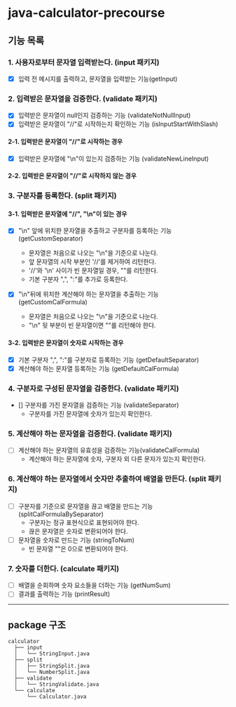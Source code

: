 # java-calculator-precourse

## 기능 목록

### 1. 사용자로부터 문자열 입력받는다. (input 패키지)

- [x] 입력 전 메시지를 출력하고, 문자열을 입력받는 기능(getInput)

### 2. 입력받은 문자열을 검증한다. (validate 패키지)

- [x] 입력받은 문자열이 null인지 검증하는 기능 (validateNotNullInput)
- [x] 입력받은 문자열이 "//"로 시작하는지 확인하는 기능 (isInputStartWithSlash)

#### 2-1. 입력받은 문자열이 "//"로 시작하는 경우

- [x] 입력받은 문자열에 "\n"이 있는지 검증하는 기능 (validateNewLineInput)

#### 2-2. 입력받은 문자열이 "//"로 시작하지 않는 경우

### 3. 구분자를 등록한다. (split 패키지)

#### 3-1. 입력받은 문자열에 "//", "\n"이 있는 경우

- [x] "\n" 앞에 위치한 문자열을 추출하고 구분자를 등록하는 기능 (getCustomSeparator)

  - 문자열은 처음으로 나오는 "\n"을 기준으로 나눈다.
  - 앞 문자열의 시작 부분인 '//'를 제거하여 리턴한다.
  - '//'와 '\n' 사이가 빈 문자열일 경우, ""를 리턴한다.
  - 기본 구분자 ",", ":"를 추가로 등록한다.

- [x] "\n"뒤에 위치한 계산해야 하는 문자열을 추출하는 기능 (getCustomCalFormula)
  - 문자열은 처음으로 나오는 "\n"을 기준으로 나눈다.
  - "\n" 뒷 부분이 빈 문자열이면 ""를 리턴해야 한다.

#### 3-2. 입력받은 문자열이 숫자로 시작하는 경우

- [x] 기본 구분자 ",", ":"를 구분자로 등록하는 기능 (getDefaultSeparator)
- [x] 계산해야 하는 문자열 등록하는 기능 (getDefaultCalFormula)

### 4. 구분자로 구성된 문자열을 검증한다. (validate 패키지)

- [] 구분자를 가진 문자열을 검증하는 기능 (validateSeparator)
  - 구분자를 가진 문자열에 숫자가 있는지 확인한다.

### 5. 계산해야 하는 문자열을 검증한다. (validate 패키지)

- [ ] 계산해야 하는 문자열의 유효성을 검증하는 기능(validateCalFormula)
  - 계산해야 하는 문자열에 숫자, 구분자 외 다른 문자가 있는지 확인한다.

### 6. 계산해야 하는 문자열에서 숫자만 추출하여 배열을 만든다. (split 패키지)

- [ ] 구분자를 기준으로 문자열을 끊고 배열을 만드는 기능 (splitCalFormulaBySeparator)
  - 구분자는 정규 표현식으로 표현되어야 한다.
  - 끊은 문자열은 숫자로 변환되어야 한다.
- [ ] 문자열을 숫자로 만드는 기능 (stringToNum)
  - 빈 문자열 ""은 0으로 변환되어야 한다.

### 7. 숫자를 더한다. (calculate 패키지)

- [ ] 배열을 순회하며 숫자 요소들을 더하는 기능 (getNumSum)
- [ ] 결과를 출력하는 기능 (printResult)

---

## package 구조

```
calculator
  ├── input
  │   └── StringInput.java
  ├── split
  │   ├── StringSplit.java
  │   └── NumberSplit.java
  ├── validate
  │   └── StringValidate.java
  └── calculate
      └── Calculator.java
```
